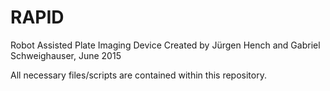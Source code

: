 # RAPID
Robot Assisted Plate Imaging Device
Created by Jürgen Hench and Gabriel Schweighauser, June 2015

All necessary files/scripts are contained within this repository.
